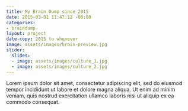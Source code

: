 ```yaml
---
title: My Brain Dump since 2015
date: 2015-03-01 11:47:12 -06:00
categories:
- braindump
layout: project
date-copy: 2015 to whenever
image: assets/images/brain-preview.jpg
slider:
  slides:
  - image: assets/images/culture_1.jpg
  - image: assets/images/culture_2.jpg
---
```


Lorem ipsum dolor sit amet, consectetur adipiscing elit, sed do eiusmod tempor incididunt ut labore et dolore magna aliqua. Ut enim ad minim veniam, quis nostrud exercitation ullamco laboris nisi ut aliquip ex ea commodo consequat.

